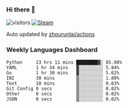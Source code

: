 ### Hi there 👋

![visitors](https://visitor-badge.glitch.me/badge?page_id=zhourunlai)
[![Steam](https://img.shields.io/badge/dynamic/json?label=Steam&query=%24.data.totalSubs&url=https%3A%2F%2Fapi.spencerwoo.com%2Fsubstats%2F%3Fsource%3DsteamGames%26queryKey%3D76561198285156854&suffix=%20Games&logo=steam&labelColor=134375&color=0b1a37&longCache=true)](http://steamcommunity.com/profiles/76561198285156854)

Auto updated by <a href="https://github.com/zhourunlai/zhourunlai/actions" target="_blank">zhourunlai/actions</a>

### Weekly Languages Dashboard

<!--PART:wakatime-->
```text
Python     23 hrs 11 mins ████████▓░ 85.98%
YAML       1 hr 34 mins   ▓░░░░░░░░░ 5.84%
Go         1 hr 30 mins   ▓░░░░░░░░░ 5.62%
INI        30 mins        ▒░░░░░░░░░ 1.89%
Text       10 mins        ▒░░░░░░░░░ 0.63%
Git Config 0 secs         ▒░░░░░░░░░ 0.02%
Other      0 secs         ▒░░░░░░░░░ 0.02%
JSON       0 secs         ▒░░░░░░░░░ 0.02%
```
<!--PART:wakatime-->
